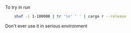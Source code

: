 To try in run
```bash
    shuf -i 1-100000 | tr '\n' ' ' | cargo r --release 
```
Don't ever use it in serious environment


